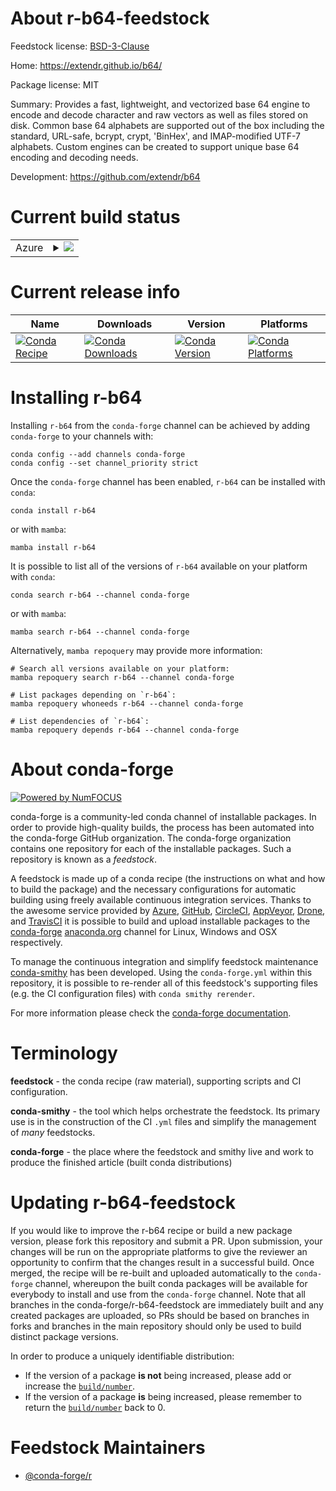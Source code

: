 About r-b64-feedstock
=====================

Feedstock license: [BSD-3-Clause](https://github.com/conda-forge/r-b64-feedstock/blob/main/LICENSE.txt)

Home: https://extendr.github.io/b64/

Package license: MIT

Summary: Provides a fast, lightweight, and vectorized base 64 engine to encode and decode character and raw vectors as well as files stored on disk.  Common base 64 alphabets are supported out of the box including the standard, URL-safe, bcrypt, crypt, 'BinHex', and IMAP-modified UTF-7 alphabets. Custom engines can be created to support unique base 64 encoding and decoding needs.

Development: https://github.com/extendr/b64

Current build status
====================


<table>
    
  <tr>
    <td>Azure</td>
    <td>
      <details>
        <summary>
          <a href="https://dev.azure.com/conda-forge/feedstock-builds/_build/latest?definitionId=23248&branchName=main">
            <img src="https://dev.azure.com/conda-forge/feedstock-builds/_apis/build/status/r-b64-feedstock?branchName=main">
          </a>
        </summary>
        <table>
          <thead><tr><th>Variant</th><th>Status</th></tr></thead>
          <tbody><tr>
              <td>linux_64</td>
              <td>
                <a href="https://dev.azure.com/conda-forge/feedstock-builds/_build/latest?definitionId=23248&branchName=main">
                  <img src="https://dev.azure.com/conda-forge/feedstock-builds/_apis/build/status/r-b64-feedstock?branchName=main&jobName=linux&configuration=linux%20linux_64_" alt="variant">
                </a>
              </td>
            </tr>
          </tbody>
        </table>
      </details>
    </td>
  </tr>
</table>

Current release info
====================

| Name | Downloads | Version | Platforms |
| --- | --- | --- | --- |
| [![Conda Recipe](https://img.shields.io/badge/recipe-r--b64-green.svg)](https://anaconda.org/conda-forge/r-b64) | [![Conda Downloads](https://img.shields.io/conda/dn/conda-forge/r-b64.svg)](https://anaconda.org/conda-forge/r-b64) | [![Conda Version](https://img.shields.io/conda/vn/conda-forge/r-b64.svg)](https://anaconda.org/conda-forge/r-b64) | [![Conda Platforms](https://img.shields.io/conda/pn/conda-forge/r-b64.svg)](https://anaconda.org/conda-forge/r-b64) |

Installing r-b64
================

Installing `r-b64` from the `conda-forge` channel can be achieved by adding `conda-forge` to your channels with:

```
conda config --add channels conda-forge
conda config --set channel_priority strict
```

Once the `conda-forge` channel has been enabled, `r-b64` can be installed with `conda`:

```
conda install r-b64
```

or with `mamba`:

```
mamba install r-b64
```

It is possible to list all of the versions of `r-b64` available on your platform with `conda`:

```
conda search r-b64 --channel conda-forge
```

or with `mamba`:

```
mamba search r-b64 --channel conda-forge
```

Alternatively, `mamba repoquery` may provide more information:

```
# Search all versions available on your platform:
mamba repoquery search r-b64 --channel conda-forge

# List packages depending on `r-b64`:
mamba repoquery whoneeds r-b64 --channel conda-forge

# List dependencies of `r-b64`:
mamba repoquery depends r-b64 --channel conda-forge
```


About conda-forge
=================

[![Powered by
NumFOCUS](https://img.shields.io/badge/powered%20by-NumFOCUS-orange.svg?style=flat&colorA=E1523D&colorB=007D8A)](https://numfocus.org)

conda-forge is a community-led conda channel of installable packages.
In order to provide high-quality builds, the process has been automated into the
conda-forge GitHub organization. The conda-forge organization contains one repository
for each of the installable packages. Such a repository is known as a *feedstock*.

A feedstock is made up of a conda recipe (the instructions on what and how to build
the package) and the necessary configurations for automatic building using freely
available continuous integration services. Thanks to the awesome service provided by
[Azure](https://azure.microsoft.com/en-us/services/devops/), [GitHub](https://github.com/),
[CircleCI](https://circleci.com/), [AppVeyor](https://www.appveyor.com/),
[Drone](https://cloud.drone.io/welcome), and [TravisCI](https://travis-ci.com/)
it is possible to build and upload installable packages to the
[conda-forge](https://anaconda.org/conda-forge) [anaconda.org](https://anaconda.org/)
channel for Linux, Windows and OSX respectively.

To manage the continuous integration and simplify feedstock maintenance
[conda-smithy](https://github.com/conda-forge/conda-smithy) has been developed.
Using the ``conda-forge.yml`` within this repository, it is possible to re-render all of
this feedstock's supporting files (e.g. the CI configuration files) with ``conda smithy rerender``.

For more information please check the [conda-forge documentation](https://conda-forge.org/docs/).

Terminology
===========

**feedstock** - the conda recipe (raw material), supporting scripts and CI configuration.

**conda-smithy** - the tool which helps orchestrate the feedstock.
                   Its primary use is in the construction of the CI ``.yml`` files
                   and simplify the management of *many* feedstocks.

**conda-forge** - the place where the feedstock and smithy live and work to
                  produce the finished article (built conda distributions)


Updating r-b64-feedstock
========================

If you would like to improve the r-b64 recipe or build a new
package version, please fork this repository and submit a PR. Upon submission,
your changes will be run on the appropriate platforms to give the reviewer an
opportunity to confirm that the changes result in a successful build. Once
merged, the recipe will be re-built and uploaded automatically to the
`conda-forge` channel, whereupon the built conda packages will be available for
everybody to install and use from the `conda-forge` channel.
Note that all branches in the conda-forge/r-b64-feedstock are
immediately built and any created packages are uploaded, so PRs should be based
on branches in forks and branches in the main repository should only be used to
build distinct package versions.

In order to produce a uniquely identifiable distribution:
 * If the version of a package **is not** being increased, please add or increase
   the [``build/number``](https://docs.conda.io/projects/conda-build/en/latest/resources/define-metadata.html#build-number-and-string).
 * If the version of a package **is** being increased, please remember to return
   the [``build/number``](https://docs.conda.io/projects/conda-build/en/latest/resources/define-metadata.html#build-number-and-string)
   back to 0.

Feedstock Maintainers
=====================

* [@conda-forge/r](https://github.com/orgs/conda-forge/teams/r/)

